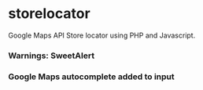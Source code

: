 # storelocator

Google Maps API Store locator using PHP and Javascript.

### Warnings: SweetAlert
### Google Maps autocomplete added to input

